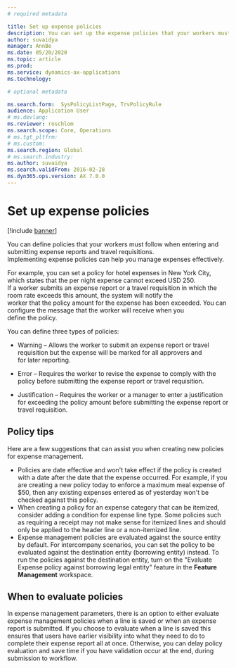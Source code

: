 ```yaml
---
# required metadata

title: Set up expense policies
description: You can set up the expense policies that your workers must follow when entering and submitting expense reports and travel requisitions in Microsoft Dynamics 365 Finance. 
author: suvaidya
manager: AnnBe
ms.date: 05/20/2020
ms.topic: article
ms.prod: 
ms.service: dynamics-ax-applications
ms.technology: 

# optional metadata

ms.search.form:  SysPolicyListPage, TrvPolicyRule
audience: Application User
# ms.devlang: 
ms.reviewer: roschlom
ms.search.scope: Core, Operations
# ms.tgt_pltfrm: 
# ms.custom: 
ms.search.region: Global
# ms.search.industry: 
ms.author: suvaidya
ms.search.validFrom: 2016-02-28
ms.dyn365.ops.version: AX 7.0.0
---
```


# Set up expense policies

[!include [banner](../includes/banner.md)]

You can define policies that your workers must follow when entering and submitting expense reports and travel requisitions. 		
Implementing expense policies can help you manage expenses effectively. 		

For example, you can set a policy for hotel expenses in New York City, which states that the per night expense cannot exceed USD 250. 		
If a worker submits an expense report or a travel requisition in which the room rate exceeds this amount, the system will notify the 		
worker that the policy amount for the expense has been exceeded. You can configure the message that the worker will receive when you 		
define the policy. 		
		
You can define three types of policies: 		
		
- Warning – Allows the worker to submit an expense report or travel requisition but the expense will be marked for all approvers and 		
  for later reporting.        

- Error – Requires the worker to revise the expense to comply with the policy before submitting the expense report or travel requisition. 		
 
 - Justification – Requires the worker or a manager to enter a justification for exceeding the policy amount before submitting the expense report or travel requisition.        

## Policy tips
Here are a few suggestions that can assist you when creating new policies for expense management. 
* Policies are date effective and won't take effect if the policy is created with a date after the date that the expense occurred. For example, if you are creating a new policy today to enforce a maximum meal expense of $50, then any existing expenses entered as of yesterday won't be checked against this policy.
* When creating a policy for an expense category that can be itemized, consider adding a condition for expense line type. Some policies such as requiring a receipt may not make sense for itemized lines and should only be applied to the header line or a non-itemized line. 
* Expense management policies are evaluated against the source entity by default. For intercompany scenarios, you can set the policy to be evaluated against the destination entity (borrowing entity) instead. To run the policies against the destination entity, turn on the "Evaluate Expense policy against borrowing legal entity" feature in the **Feature Management** workspace.

## When to evaluate policies

In expense management parameters, there is an option to either evaluate expense management policies when a line is saved or when an expense report is submitted. If you choose to evaluate when a line is saved this ensures that users have earlier visibility into what they need to do to complete their expense report all at once. Otherwise, you can delay policy evaluation and save time if you have validation occur at the end, during submission to workflow.
